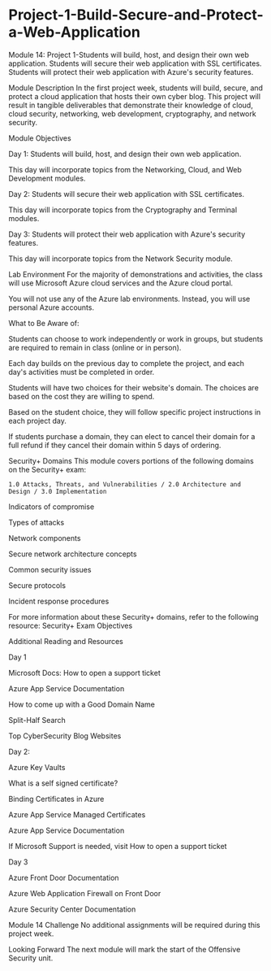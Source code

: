 # Project-1-Build-Secure-and-Protect-a-Web-Application
Module 14: Project 1-Students will build, host, and design their own web application. Students will secure their web application with SSL certificates. Students will protect their web application with Azure's security features.

Module Description
In the first project week, students will build, secure, and protect a cloud application that hosts their own cyber blog. This project will result in tangible deliverables that demonstrate their knowledge of cloud, cloud security, networking, web development, cryptography, and network security.

Module Objectives

Day 1: Students will build, host, and design their own web application.

This day will incorporate topics from the Networking, Cloud, and Web Development modules.

Day 2: Students will secure their web application with SSL certificates.

This day will incorporate topics from the Cryptography and Terminal modules.

Day 3: Students will protect their web application with Azure's security features.

This day will incorporate topics from the Network Security module.

Lab Environment
For the majority of demonstrations and activities, the class will use Microsoft Azure cloud services and the Azure cloud portal.

You will not use any of the Azure lab environments. Instead, you will use personal Azure accounts.

What to Be Aware of:

Students can choose to work independently or work in groups, but students are required to remain in class (online or in person).

Each day builds on the previous day to complete the project, and each day's activities must be completed in order.

Students will have two choices for their website's domain. The choices are based on the cost they are willing to spend.

Based on the student choice, they will follow specific project instructions in each project day.

If students purchase a domain, they can elect to cancel their domain for a full refund if they cancel their domain within 5 days of ordering.

Security+ Domains
This module covers portions of the following domains on the Security+ exam:

    1.0 Attacks, Threats, and Vulnerabilities / 2.0 Architecture and Design / 3.0 Implementation  
 
Indicators of compromise

Types of attacks

Network components

Secure network architecture concepts

Common security issues

Secure protocols

Incident response procedures

For more information about these Security+ domains, refer to the following resource: Security+ Exam Objectives

Additional Reading and Resources

Day 1

Microsoft Docs: How to open a support ticket

Azure App Service Documentation

How to come up with a Good Domain Name

Split-Half Search

Top CyberSecurity Blog Websites

Day 2:

Azure Key Vaults

What is a self signed certificate?

Binding Certificates in Azure

Azure App Service Managed Certificates

Azure App Service Documentation

If Microsoft Support is needed, visit How to open a support ticket

Day 3

Azure Front Door Documentation

Azure Web Application Firewall on Front Door

Azure Security Center Documentation

Module 14 Challenge
No additional assignments will be required during this project week.

Looking Forward
The next module will mark the start of the Offensive Security unit.
